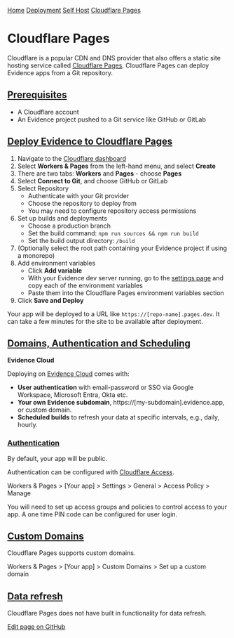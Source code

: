 [Home](https://docs.evidence.dev/) [Deployment](https://docs.evidence.dev/deployment) [Self Host](https://docs.evidence.dev/deployment/self-host) [Cloudflare Pages](https://docs.evidence.dev/deployment/self-host/cloudflare-pages)

# Cloudflare Pages

Cloudflare is a popular CDN and DNS provider that also offers a static site hosting service called [Cloudflare Pages](https://pages.cloudflare.com/). Cloudflare Pages can deploy Evidence apps from a Git repository.

## [Prerequisites](https://docs.evidence.dev/deployment/self-host/cloudflare-pages\#prerequisites)

- A Cloudflare account
- An Evidence project pushed to a Git service like GitHub or GitLab

## [Deploy Evidence to Cloudflare Pages](https://docs.evidence.dev/deployment/self-host/cloudflare-pages\#deploy-evidence-to-cloudflare-pages)

1. Navigate to the [Cloudflare dashboard](https://dash.cloudflare.com/)
2. Select **Workers & Pages** from the left-hand menu, and select **Create**
3. There are two tabs: **Workers** and **Pages** \- choose **Pages**
4. Select **Connect to Git**, and choose GitHub or GitLab
5. Select Repository
   - Authenticate with your Git provider
   - Choose the repository to deploy from
   - You may need to configure repository access permissions
6. Set up builds and deployments
   - Choose a production branch
   - Set the build command: `npm run sources && npm run build`
   - Set the build output directory: `/build`
7. (Optionally select the root path containing your Evidence project if using a monorepo)
8. Add environment variables
   - Click **Add variable**
   - With your Evidence dev server running, go to the [settings page](http://localhost:3000/settings#deploy) and copy each of the environment variables
   - Paste them into the Cloudflare Pages environment variables section
9. Click **Save and Deploy**

Your app will be deployed to a URL like `https://[repo-name].pages.dev`. It can take a few minutes for the site to be available after deployment.

## [Domains, Authentication and Scheduling](https://docs.evidence.dev/deployment/self-host/cloudflare-pages\#domains-authentication-and-scheduling)

**Evidence Cloud**

Deploying on [Evidence Cloud](https://docs.evidence.dev/deployment/cloud/evidence-cloud) comes with:

- **User authentication** with email-password or SSO via Google Workspace, Microsoft Entra, Okta etc.
- **Your own Evidence subdomain**, https://\[my-subdomain\].evidence.app, or custom domain.
- **Scheduled builds** to refresh your data at specific intervals, e.g., daily, hourly.

### [Authentication](https://docs.evidence.dev/deployment/self-host/cloudflare-pages\#authentication)

By default, your app will be public.

Authentication can be configured with [Cloudflare Access](https://developers.cloudflare.com/cloudflare-one/identity/access).

Workers & Pages > \[Your app\] > Settings > General > Access Policy > Manage

You will need to set up access groups and policies to control access to your app. A one time PIN code can be configured for user login.

## [Custom Domains](https://docs.evidence.dev/deployment/self-host/cloudflare-pages\#custom-domains)

Cloudflare Pages supports custom domains.

Workers & Pages > \[Your app\] > Custom Domains > Set up a custom domain

## [Data refresh](https://docs.evidence.dev/deployment/self-host/cloudflare-pages\#data-refresh)

Cloudflare Pages does not have built in functionality for data refresh.

[Edit page on GitHub](https://github.com/evidence-dev/evidence/edit/next/sites/docs/pages/deployment/self-host/cloudflare-pages/index.md)